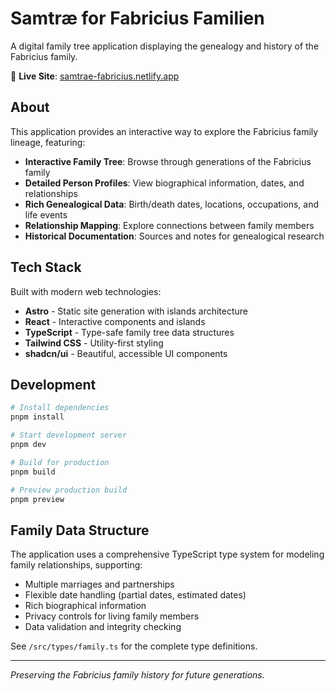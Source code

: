 # Samtræ for Fabricius Familien

A digital family tree application displaying the genealogy and history of the Fabricius family.

🌳 **Live Site**: [samtrae-fabricius.netlify.app](https://samtrae-fabricius.netlify.app)

## About

This application provides an interactive way to explore the Fabricius family lineage, featuring:

- **Interactive Family Tree**: Browse through generations of the Fabricius family
- **Detailed Person Profiles**: View biographical information, dates, and relationships
- **Rich Genealogical Data**: Birth/death dates, locations, occupations, and life events
- **Relationship Mapping**: Explore connections between family members
- **Historical Documentation**: Sources and notes for genealogical research

## Tech Stack

Built with modern web technologies:
- **Astro** - Static site generation with islands architecture
- **React** - Interactive components and islands
- **TypeScript** - Type-safe family tree data structures
- **Tailwind CSS** - Utility-first styling
- **shadcn/ui** - Beautiful, accessible UI components

## Development

```sh
# Install dependencies
pnpm install

# Start development server
pnpm dev

# Build for production
pnpm build

# Preview production build
pnpm preview
```

## Family Data Structure

The application uses a comprehensive TypeScript type system for modeling family relationships, supporting:
- Multiple marriages and partnerships
- Flexible date handling (partial dates, estimated dates)
- Rich biographical information
- Privacy controls for living family members
- Data validation and integrity checking

See `/src/types/family.ts` for the complete type definitions.

---

*Preserving the Fabricius family history for future generations.*

